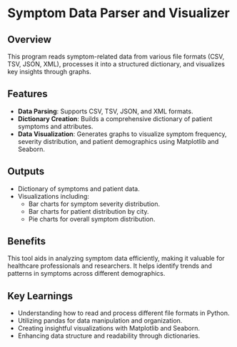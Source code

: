 
# Symptom Data Parser and Visualizer

## Overview
This program reads symptom-related data from various file formats (CSV, TSV, JSON, XML), processes it into a structured dictionary, and visualizes key insights through graphs.

## Features
- **Data Parsing**: Supports CSV, TSV, JSON, and XML formats.
- **Dictionary Creation**: Builds a comprehensive dictionary of patient symptoms and attributes.
- **Data Visualization**: Generates graphs to visualize symptom frequency, severity distribution, and patient demographics using Matplotlib and Seaborn.

## Outputs
- Dictionary of symptoms and patient data.
- Visualizations including:
  - Bar charts for symptom severity distribution.
  - Bar charts for patient distribution by city.
  - Pie charts for overall symptom distribution.

## Benefits
This tool aids in analyzing symptom data efficiently, making it valuable for healthcare professionals and researchers. It helps identify trends and patterns in symptoms across different demographics.

## Key Learnings
- Understanding how to read and process different file formats in Python.
- Utilizing pandas for data manipulation and organization.
- Creating insightful visualizations with Matplotlib and Seaborn.
- Enhancing data structure and readability through dictionaries.


